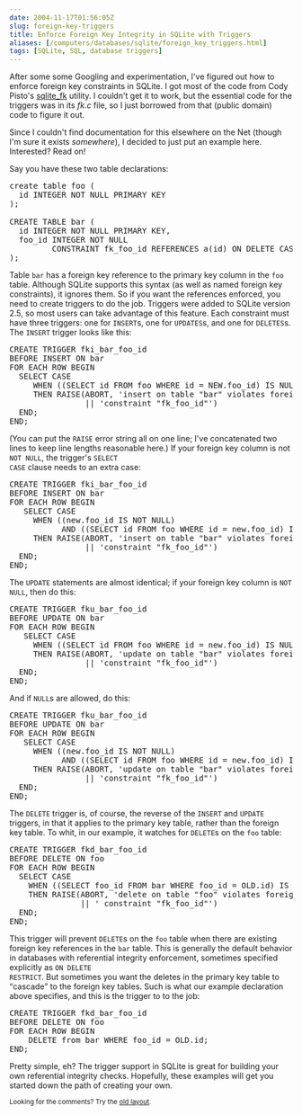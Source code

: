```yaml
--- 
date: 2004-11-17T01:56:05Z
slug: foreign-key-triggers
title: Enforce Foreign Key Integrity in SQLite with Triggers
aliases: [/computers/databases/sqlite/foreign_key_triggers.html]
tags: [SQLite, SQL, database triggers]
---
```


<p>After some some Googling and experimentation, I've figured out how to
enforce foreign key constraints in SQLite. I got most of the code from Cody
Pisto's <a href="http://www.sqlite.org/contrib" title="SQLite Contributed files, including sqlite_fk.tgz, a utility for generating FK triggers for SQLite">sqlite_fk</a> utility. I couldn't get it to work, but the essential
code for the triggers was in its <em>fk.c</em> file, so I just borrowed from
that (public domain) code to figure it out.</p>

<p>Since I couldn't find documentation for this elsewhere on the Net (though
I'm sure it exists <em>somewhere</em>), I decided to just put an example here.
Interested? Read on!</p>

<p>Say you have these two table declarations:</p>

<pre>
create table foo (
  id INTEGER NOT NULL PRIMARY KEY
);

CREATE TABLE bar (
  id INTEGER NOT NULL PRIMARY KEY,
  foo_id INTEGER NOT NULL
         CONSTRAINT fk_foo_id REFERENCES a(id) ON DELETE CASCADE
);
</pre>

<p>Table <code>bar</code> has a foreign key reference to the primary key
column in the <code>foo</code> table. Although SQLite supports this syntax (as
well as named foreign key constraints), it ignores them. So if you want the
references enforced, you need to create triggers to do the job. Triggers were
added to SQLite version 2.5, so most users can take advantage of this
feature. Each constraint must have three triggers: one for <code>INSERT</code>s,
one for <code>UPDATES</code>s, and one for <code>DELETES</code>s. The
<code>INSERT</code> trigger looks like this:</p>

<pre>
CREATE TRIGGER fki_bar_foo_id
BEFORE INSERT ON bar
FOR EACH ROW BEGIN 
  SELECT CASE
     WHEN ((SELECT id FROM foo WHERE id = NEW.foo_id) IS NULL)
     THEN RAISE(ABORT, 'insert on table &quot;bar&quot; violates foreign key '
                || 'constraint &quot;fk_foo_id&quot;')
  END;
END;
</pre>

<p>(You can put the <code>RAISE</code> error string all on one line; I've
concatenated two lines to keep line lengths reasonable here.) If your foreign
key column is not <code>NOT NULL</code>, the trigger's <code>SELECT
CASE</code> clause needs to an extra case:</p>

<pre>
CREATE TRIGGER fki_bar_foo_id
BEFORE INSERT ON bar
FOR EACH ROW BEGIN 
   SELECT CASE
     WHEN ((new.foo_id IS NOT NULL)
           AND ((SELECT id FROM foo WHERE id = new.foo_id) IS NULL))
     THEN RAISE(ABORT, 'insert on table &quot;bar&quot; violates foreign key '
                || 'constraint &quot;fk_foo_id&quot;')
  END;
END;
</pre>

<p>The <code>UPDATE</code> statements are almost identical; if your foreign
key column is <code>NOT NULL</code>, then do this:</p>

<pre>
CREATE TRIGGER fku_bar_foo_id
BEFORE UPDATE ON bar
FOR EACH ROW BEGIN 
   SELECT CASE
     WHEN ((SELECT id FROM foo WHERE id = new.foo_id) IS NULL))
     THEN RAISE(ABORT, 'update on table &quot;bar&quot; violates foreign key '
                || 'constraint &quot;fk_foo_id&quot;')
  END;
END;
</pre>

<p>And if <code>NULL</code>s are allowed, do this:</p>

<pre>
CREATE TRIGGER fku_bar_foo_id
BEFORE UPDATE ON bar
FOR EACH ROW BEGIN 
   SELECT CASE
     WHEN ((new.foo_id IS NOT NULL)
           AND ((SELECT id FROM foo WHERE id = new.foo_id) IS NULL))
     THEN RAISE(ABORT, 'update on table &quot;bar&quot; violates foreign key '
                || 'constraint &quot;fk_foo_id&quot;')
  END;
END;
</pre>

<p>The <code>DELETE</code> trigger is, of course, the reverse of
the <code>INSERT</code> and <code>UPDATE</code> triggers, in that it
applies to the primary key table, rather than the foreign key table.
To whit, in our example, it watches for <code>DELETE</code>s on the
<code>foo</code> table:</p>

<pre>
CREATE TRIGGER fkd_bar_foo_id
BEFORE DELETE ON foo
FOR EACH ROW BEGIN 
  SELECT CASE
    WHEN ((SELECT foo_id FROM bar WHERE foo_id = OLD.id) IS NOT NULL)
    THEN RAISE(ABORT, 'delete on table &quot;foo&quot; violates foreign key '
               || ' constraint &quot;fk_foo_id&quot;')
  END;
END;
</pre>

<p>This trigger will prevent <code>DELETE</code>s on the <code>foo</code>
table when there are existing foreign key references in the <code>bar</code>
table. This is generally the default behavior in databases with referential
integrity enforcement, sometimes specified explicitly as <code>ON DELETE
RESTRICT</code>. But sometimes you want the deletes in the primary key table
to <q>cascade</q> to the foreign key tables. Such is what our example
declaration above specifies, and this is the trigger to to the job:</p>

<pre>
CREATE TRIGGER fkd_bar_foo_id
BEFORE DELETE ON foo
FOR EACH ROW BEGIN 
    DELETE from bar WHERE foo_id = OLD.id;
END;
</pre>

<p>Pretty simple, eh? The trigger support in SQLite is great for building your
own referential integrity checks. Hopefully, these examples will get you
started down the path of creating your own.</p>

<p class="past"><small>Looking for the comments? Try the <a rel="nofollow" href="//past.justatheory.com/computers/databases/sqlite/foreign_key_triggers.html">old layout</a>.</small></p>


